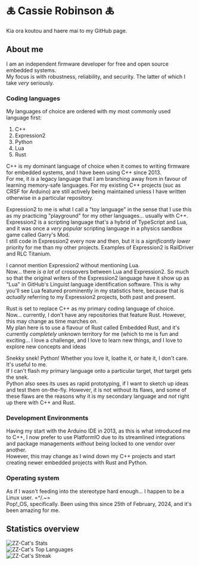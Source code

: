 # 🜏 Cassie Robinson 🜏

Kia ora koutou and haere mai to my GitHub page.

## About me

I am an independent firmware developer for free and open source embedded systems.  
My focus is with robustness, reliability, and security. The latter of which I take _very_ seriously.

### Coding languages

My languages of choice are ordered with my most commonly used language first:

1. C++
2. Expression2
3. Python
4. Lua
5. Rust

C++ is my dominant language of choice when it comes to writing firmware for embedded systems, and I have been using C++ since 2013.  
For me, it _is_ a legacy language that I am branching away from in favour of learning memory-safe languages. For my existing C++ projects (suc as CRSF for Arduino) are still actively being maintained unless I have written otherwise in a particular repository.

Expression2 to me is what I call a "toy language" in the sense that I use this as my practicing "playground" for my other languages... usually with C++.  
Expression2 is a scripting language that's a hybrid of TypeScript and Lua, and it was once a _very popular_ scripting language in a physics sandbox game called Garry's Mod.  
I still code in Expression2 every now and then, but it is a _significantly lower_ priority for me than my other projects. Examples of Expression2 is RailDriver and RLC Titanium.

I cannot mention Expression2 without mentioning Lua.  
Now... there _is a lot_ of crossovers between Lua and Expression2. So much so that the original writers of the Expression2 language have it show up as "Lua" in GitHub's Linguist language identification software. This is why you'll see Lua featured prominently in my statistics here, because that is _actually_ referring to my Expression2 projects, both past and present.

Rust is set to replace C++ as my primary coding language of choice.  
Now... currently, I don't have any repositories that feature Rust. However, this may change as time marches on.  
My plan here is to use a flavour of Rust called Embedded Rust, and it's currently _completely_ unknown territory for me (which to me is fun and exciting... I love a challenge, and I love to learn new things, and I love to explore new concepts and ideas

Snekky snek! Python!
Whether you love it, loathe it, or hate it, I don't care. It's useful to me.  
If I can't flash my primary language onto a particular target, _that_ target gets the snek.  
Python also sees its uses as rapid prototyping, if I want to sketch up ideas and test them on-the-fly. However, it is not without its flaws, and some of these flaws are the reasons why it is my secondary language and _not_ right up there with C++ and Rust.

### Development Environments

Having my start with the Arduino IDE in 2013, as this is what introduced me to C++, I now prefer to use PlatformIO due to its streamlined integrations and package managements _without_ being locked to one vendor over another.  
However, this may change as I wind down my C++ projects and start creating newer embedded projects with Rust and Python.

### Operating system

As if I wasn't feeding into the stereotype hard enough... I happen to be a Linux user. =^/.~=  
Pop!_OS, specifically. Been using this since 25th of February, 2024, and it's been amazing for me.

## Statistics overview

![ZZ-Cat's Stats](https://github-readme-stats.vercel.app/api?username=ZZ-Cat&theme=default&show_icons=true&hide_border=false&count_private=false)  
![ZZ-Cat's Top Languages](https://github-readme-stats.vercel.app/api/top-langs/?username=ZZ-Cat&theme=default&show_icons=true&hide_border=false&layout=compact)  
![ZZ-Cat's Streak](https://github-readme-streak-stats.herokuapp.com/?user=ZZ-Cat&theme=default&hide_border=false)
